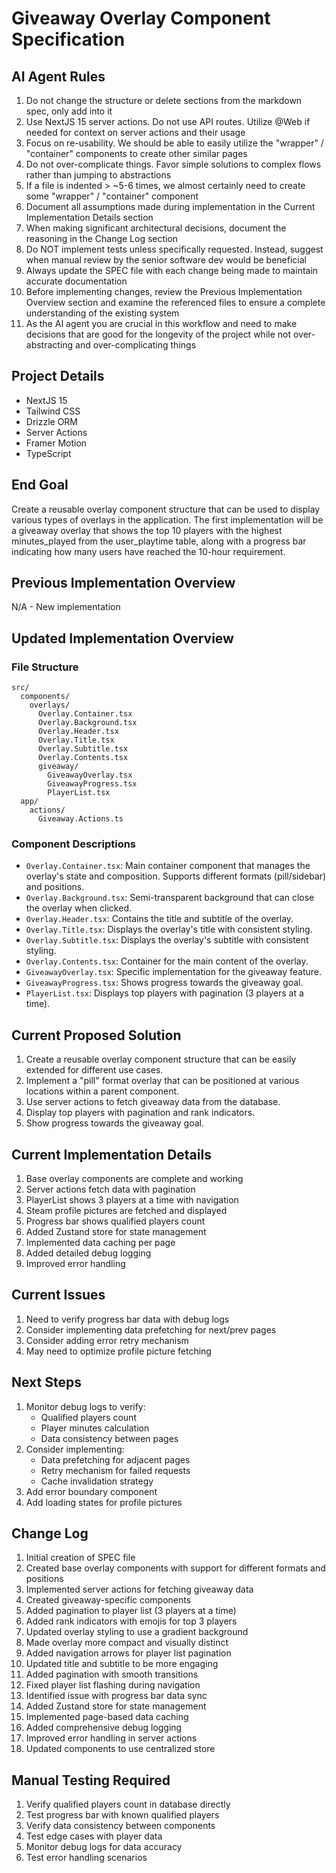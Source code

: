 # Giveaway Overlay Component Specification

## AI Agent Rules

1. Do not change the structure or delete sections from the markdown spec, only add into it
2. Use NextJS 15 server actions. Do not use API routes. Utilize @Web if needed for context on server actions and their usage
3. Focus on re-usability. We should be able to easily utilize the "wrapper" / "container" components to create other similar pages
4. Do not over-complicate things. Favor simple solutions to complex flows rather than jumping to abstractions
5. If a file is indented > ~5-6 times, we almost certainly need to create some "wrapper" / "container" component
6. Document all assumptions made during implementation in the Current Implementation Details section
7. When making significant architectural decisions, document the reasoning in the Change Log section
8. Do NOT implement tests unless specifically requested. Instead, suggest when manual review by the senior software dev would be beneficial
9. Always update the SPEC file with each change being made to maintain accurate documentation
10. Before implementing changes, review the Previous Implementation Overview section and examine the referenced files to ensure a complete understanding of the existing system
11. As the AI agent you are crucial in this workflow and need to make decisions that are good for the longevity of the project while not over-abstracting and over-complicating things

## Project Details

-   NextJS 15
-   Tailwind CSS
-   Drizzle ORM
-   Server Actions
-   Framer Motion
-   TypeScript

## End Goal

Create a reusable overlay component structure that can be used to display various types of overlays in the application. The first implementation will be a giveaway overlay that shows the top 10 players with the highest minutes_played from the user_playtime table, along with a progress bar indicating how many users have reached the 10-hour requirement.

## Previous Implementation Overview

N/A - New implementation

## Updated Implementation Overview

### File Structure

```
src/
  components/
    overlays/
      Overlay.Container.tsx
      Overlay.Background.tsx
      Overlay.Header.tsx
      Overlay.Title.tsx
      Overlay.Subtitle.tsx
      Overlay.Contents.tsx
      giveaway/
        GiveawayOverlay.tsx
        GiveawayProgress.tsx
        PlayerList.tsx
  app/
    actions/
      Giveaway.Actions.ts
```

### Component Descriptions

-   `Overlay.Container.tsx`: Main container component that manages the overlay's state and composition. Supports different formats (pill/sidebar) and positions.
-   `Overlay.Background.tsx`: Semi-transparent background that can close the overlay when clicked.
-   `Overlay.Header.tsx`: Contains the title and subtitle of the overlay.
-   `Overlay.Title.tsx`: Displays the overlay's title with consistent styling.
-   `Overlay.Subtitle.tsx`: Displays the overlay's subtitle with consistent styling.
-   `Overlay.Contents.tsx`: Container for the main content of the overlay.
-   `GiveawayOverlay.tsx`: Specific implementation for the giveaway feature.
-   `GiveawayProgress.tsx`: Shows progress towards the giveaway goal.
-   `PlayerList.tsx`: Displays top players with pagination (3 players at a time).

## Current Proposed Solution

1. Create a reusable overlay component structure that can be easily extended for different use cases.
2. Implement a "pill" format overlay that can be positioned at various locations within a parent component.
3. Use server actions to fetch giveaway data from the database.
4. Display top players with pagination and rank indicators.
5. Show progress towards the giveaway goal.

## Current Implementation Details

1. Base overlay components are complete and working
2. Server actions fetch data with pagination
3. PlayerList shows 3 players at a time with navigation
4. Steam profile pictures are fetched and displayed
5. Progress bar shows qualified players count
6. Added Zustand store for state management
7. Implemented data caching per page
8. Added detailed debug logging
9. Improved error handling

## Current Issues

1. Need to verify progress bar data with debug logs
2. Consider implementing data prefetching for next/prev pages
3. Consider adding error retry mechanism
4. May need to optimize profile picture fetching

## Next Steps

1. Monitor debug logs to verify:
    - Qualified players count
    - Player minutes calculation
    - Data consistency between pages
2. Consider implementing:
    - Data prefetching for adjacent pages
    - Retry mechanism for failed requests
    - Cache invalidation strategy
3. Add error boundary component
4. Add loading states for profile pictures

## Change Log

1. Initial creation of SPEC file
2. Created base overlay components with support for different formats and positions
3. Implemented server actions for fetching giveaway data
4. Created giveaway-specific components
5. Added pagination to player list (3 players at a time)
6. Added rank indicators with emojis for top 3 players
7. Updated overlay styling to use a gradient background
8. Made overlay more compact and visually distinct
9. Added navigation arrows for player list pagination
10. Updated title and subtitle to be more engaging
11. Added pagination with smooth transitions
12. Fixed player list flashing during navigation
13. Identified issue with progress bar data sync
14. Added Zustand store for state management
15. Implemented page-based data caching
16. Added comprehensive debug logging
17. Improved error handling in server actions
18. Updated components to use centralized store

## Manual Testing Required

1. Verify qualified players count in database directly
2. Test progress bar with known qualified players
3. Verify data consistency between components
4. Test edge cases with player data
5. Monitor debug logs for data accuracy
6. Test error handling scenarios
